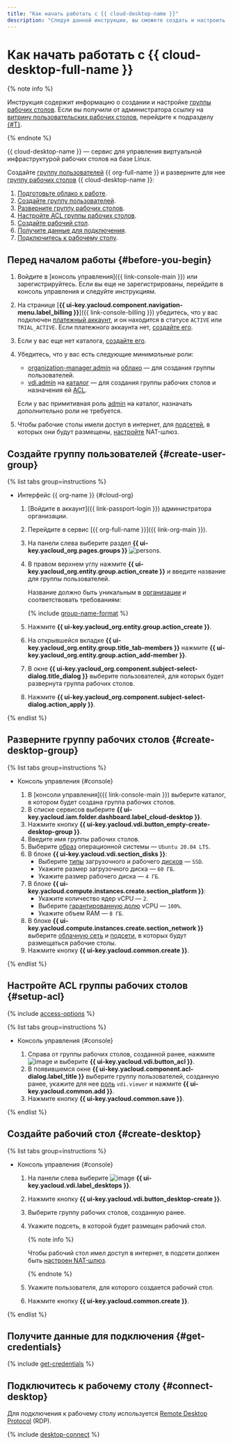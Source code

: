 ```yaml
---
title: "Как начать работать с {{ cloud-desktop-name }}"
description: "Следуя данной инструкции, вы сможете создать и настроить группу рабочих столов."
---
```


# Как начать работать с {{ cloud-desktop-full-name }}

{% note info %}

Инструкция содержит информацию о создании и настройке [группы рабочих столов](concepts/desktops-and-groups.md). Если вы получили от администратора ссылку на [витрину пользовательских рабочих столов](concepts/showcase.md), перейдите к подразделу [{#T}](#get-credentials).

{% endnote %}

{{ cloud-desktop-name }} — сервис для управления виртуальной инфраструктурой рабочих столов на базе Linux.

Создайте [группу пользователей](../organization/concepts/groups.md) {{ org-full-name }} и разверните для нее [группу рабочих столов](./concepts/desktops-and-groups.md) {{ cloud-desktop-name }}:

1. [Подготовьте облако к работе](#before-you-begin).
1. [Создайте группу пользователей](#create-user-group).
1. [Разверните группу рабочих столов](#create-desktop-group).
1. [Настройте ACL группы рабочих столов](#setup-acl).
1. [Создайте рабочий стол](#create-desktop).
1. [Получите данные для подключения](#get-credentials).
1. [Подключитесь к рабочему столу](#connect-desktop).

## Перед началом работы {#before-you-begin}

1. Войдите в [консоль управления]({{ link-console-main }}) или зарегистрируйтесь. Если вы еще не зарегистрированы, перейдите в консоль управления и следуйте инструкциям.
1. На странице [**{{ ui-key.yacloud.component.navigation-menu.label_billing }}**]({{ link-console-billing }}) убедитесь, что у вас подключен [платежный аккаунт](../billing/concepts/billing-account.md), и он находится в статусе `ACTIVE` или `TRIAL_ACTIVE`. Если платежного аккаунта нет, [создайте его](../billing/quickstart/index.md#create_billing_account).
1. Если у вас еще нет каталога, [создайте его](../resource-manager/operations/folder/create.md).
1. Убедитесь, что у вас есть следующие _минимальные_ роли:
    * [organization-manager.admin](../organization/security/index.md#organization-manager-admin) на [облако](../resource-manager/concepts/resources-hierarchy.md#cloud) — для создания группы пользователей.
    * [vdi.admin](./security/index.md#vdi-admin) на [каталог](../resource-manager/concepts/resources-hierarchy.md#folder) — для создания группы рабочих столов и назначения ей [ACL](./concepts/acl.md).

    Если у вас примитивная роль [admin](../iam/roles-reference.md#admin) на каталог, назначать дополнительно роли не требуется.

1. Чтобы рабочие столы имели доступ в интернет, для [подсетей](../vpc/concepts/network.md#subnet), в которых они будут размещены, [настройте](../vpc/operations/create-nat-gateway.md) NAT-шлюз.

## Создайте группу пользователей {#create-user-group}

{% list tabs group=instructions %}

- Интерфейс {{ org-name }} {#cloud-org}

  1. [Войдите в аккаунт]({{ link-passport-login }}) администратора организации.
  1. Перейдите в сервис [{{ org-full-name }}]({{ link-org-main }}).
  1. На панели слева выберите раздел **{{ ui-key.yacloud_org.pages.groups }}** ![persons](../_assets/console-icons/persons.svg).
  1. В правом верхнем углу нажмите **{{ ui-key.yacloud_org.entity.group.action_create }}** и введите название для группы пользователей.

      Название должно быть уникальным в [организации](../overview/roles-and-resources.md) и соответствовать требованиям:

      {% include [group-name-format](../_includes/organization/group-name-format.md) %}

  1. Нажмите **{{ ui-key.yacloud_org.entity.group.action_create }}**.
  1. На открывшейся вкладке **{{ ui-key.yacloud_org.entity.group.title_tab-members }}** нажмите **{{ ui-key.yacloud_org.entity.group.action_add-member }}**.
  1. В окне **{{ ui-key.yacloud_org.component.subject-select-dialog.title_dialog }}** выберите пользователей, для которых будет развернута группа рабочих столов.
  1. Нажмите **{{ ui-key.yacloud_org.component.subject-select-dialog.action_apply }}**.

{% endlist %}

## Разверните группу рабочих столов {#create-desktop-group}

{% list tabs group=instructions %}

- Консоль управления {#console}

  1. В [консоли управления]({{ link-console-main }}) выберите каталог, в котором будет создана группа рабочих столов.
  1. В списке сервисов выберите **{{ ui-key.yacloud.iam.folder.dashboard.label_cloud-desktop }}**.
  1. Нажмите кнопку **{{ ui-key.yacloud.vdi.button_empty-create-desktop-group }}**.
  1. Введите имя группы рабочих столов.
  1. Выберите [образ](./concepts/images.md) операционной системы — `Ubuntu 20.04 LTS`.
  1. В блоке **{{ ui-key.yacloud.vdi.section_disks }}**:
      * Выберите [типы](../compute/concepts/disk.md#disks-types) загрузочного и рабочего [дисков](./concepts/disks.md) — `SSD`.
      * Укажите размер загрузочного диска — `60 ГБ`.
      * Укажите размер рабочего диска — `4 ГБ`.
  1. В блоке **{{ ui-key.yacloud.compute.instances.create.section_platform }}**:
      * Укажите количество ядер vCPU — `2`.
      * Выберите [гарантированную долю](../compute/concepts/performance-levels.md) vCPU — `100%`.
      * Укажите объем RAM — `8 ГБ`.
  1. В блоке **{{ ui-key.yacloud.compute.instances.create.section_network }}** выберите [облачную сеть](../vpc/concepts/network.md#network) и [подсети](../vpc/concepts/network.md#subnet), в которых будут размещаться рабочие столы.
  1. Нажмите кнопку **{{ ui-key.yacloud.common.create }}**.

{% endlist %}

## Настройте ACL группы рабочих столов {#setup-acl}

{% include [access-options](../_includes/cloud-desktop/access-options.md) %}

{% list tabs group=instructions %}

- Консоль управления {#console}

  1. Справа от группы рабочих столов, созданной ранее, нажмите ![image](../_assets/console-icons/ellipsis.svg) и выберите **{{ ui-key.yacloud.vdi.button_acl }}**.
  1. В появившемся окне **{{ ui-key.yacloud.component.acl-dialog.label_title }}** выберите группу пользователей, созданную ранее, укажите для нее [роль](./security/index.md#vdi-viewer) `vdi.viewer` и нажмите **{{ ui-key.yacloud.common.add }}**.
  1. Нажмите кнопку **{{ ui-key.yacloud.common.save }}**.

{% endlist %}

## Создайте рабочий стол {#create-desktop}

{% list tabs group=instructions %}

- Консоль управления {#console}

  1. На панели слева выберите ![image](../_assets/console-icons/display.svg) **{{ ui-key.yacloud.vdi.label_desktops }}**.
  1. Нажмите кнопку **{{ ui-key.yacloud.vdi.button_desktop-create }}**.
  1. Выберите группу рабочих столов, созданную ранее.
  1. Укажите подсеть, в которой будет размещен рабочий стол.

      {% note info %}

      Чтобы рабочий стол имел доступ в интернет, в подсети должен быть [настроен NAT-шлюз](../vpc/operations/create-nat-gateway.md).

      {% endnote %}

  1. Укажите пользователя, для которого создается рабочий стол.
  1. Нажмите кнопку **{{ ui-key.yacloud.common.create }}**.

{% endlist %}

## Получите данные для подключения {#get-credentials}

{% include [get-credentials](../_includes/cloud-desktop/get-credentials.md) %}

## Подключитесь к рабочему столу {#connect-desktop}

Для подключения к рабочему столу используется [Remote Desktop Protocol](https://ru.wikipedia.org/wiki/Remote_Desktop_Protocol) (RDP).

{% include [desktop-connect](../_includes/cloud-desktop/desktop-connect.md) %}
